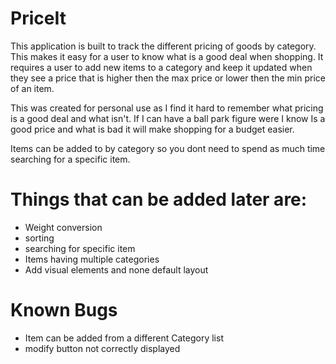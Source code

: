 # PriceIt

This application is built to track the different pricing of goods by category. This makes it easy for a user to know what is a good deal when shopping. It requires a user to add new items to a category and keep it updated when they see a price that is higher then the max price or lower then the min price of an item.

This was created for personal use as I find it hard to remember what pricing is a good deal and what isn't. If I can have a ball park figure were I know Is a good price and what is bad it will make shopping for a budget easier.

Items can be added to by category so you dont need to spend as much time searching for a specific item.

# Things that can be added later are:
- Weight conversion
- sorting
- searching for specific item
- Items having multiple categories
- Add visual elements and none default layout

# Known Bugs
- Item can be added from a different Category list
- modify button not correctly displayed
